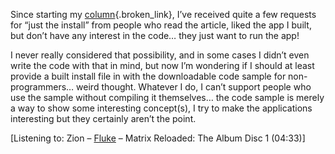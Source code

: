Since starting my [column](http://msdn.microsoft.com/columns/codefun.asp){.broken_link}, I&#8217;ve received quite a few requests for &#8220;just the install&#8221; from people who read the article, liked the app I built, but don&#8217;t have any interest in the code&#8230; they just want to run the app!

I never really considered that possibility, and in some cases I didn&#8217;t even write the code with that in mind, but now I&#8217;m wondering if I should at least provide a built install file in with the downloadable code sample for non-programmers&#8230; weird thought. Whatever I do, I can&#8217;t support people who use the sample without compiling it themselves&#8230; the code sample is merely a way to show some interesting concept(s), I try to make the applications interesting but they certainly aren&#8217;t the point.

<div class="media">
  [Listening to: Zion &#8211; <a href="http://www.windowsmedia.com/mg/search.asp?srch=Fluke">Fluke</a> &#8211; Matrix Reloaded: The Album Disc 1 (04:33)]
</div>